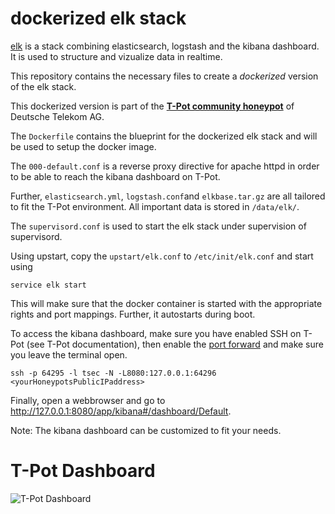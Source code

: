 # dockerized elk stack


[elk](http://www.elasticsearch.org/overview/) is a stack combining elasticsearch, logstash and the kibana dashboard. It is used to structure and vizualize data in realtime. 

This repository contains the necessary files to create a *dockerized* version of the elk stack. 

This dockerized version is part of the **[T-Pot community honeypot](http://dtag-dev-sec.github.io/)** of Deutsche Telekom AG. 

The `Dockerfile` contains the blueprint for the dockerized elk stack and will be used to setup the docker image.  

The `000-default.conf` is a reverse proxy directive for apache httpd in order to be able to reach the kibana dashboard on T-Pot. 

Further, `elasticsearch.yml`, `logstash.conf`and `elkbase.tar.gz` are all tailored to fit the T-Pot environment. All important data is stored in `/data/elk/`.

The `supervisord.conf` is used to start the elk stack under supervision of supervisord. 

Using upstart, copy the `upstart/elk.conf` to `/etc/init/elk.conf` and start using

    service elk start

This will make sure that the docker container is started with the appropriate rights and port mappings. Further, it autostarts during boot.

To access the kibana dashboard, make sure you have enabled SSH on T-Pot (see T-Pot documentation), then enable the [port forward](http://explainshell.com/explain?cmd=ssh+-p+64295+-l+tsec+-N+-L8080%3A127.0.0.1%3A64296+yourHoneypotsPublicIPaddress)  and make sure you leave the terminal open.

    ssh -p 64295 -l tsec -N -L8080:127.0.0.1:64296 <yourHoneypotsPublicIPaddress>

Finally, open a webbrowser and go to http://127.0.0.1:8080/app/kibana#/dashboard/Default. 

Note: The kibana dashboard can be customized to fit your needs.

# T-Pot Dashboard

![T-Pot Dashboard](https://raw.githubusercontent.com/dtag-dev-sec/elk/master/doc/dashboard.png)

